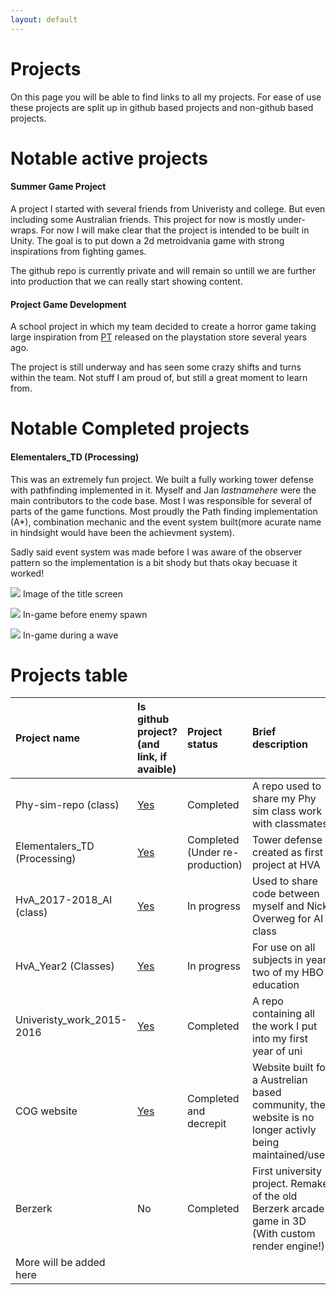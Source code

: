 ```yaml
---
layout: default
---
```


# [](#header-1)Projects

On this page you will be able to find links to all my projects. For ease of use these projects are split up in github based projects and non-github based projects.

# [](#header-1)Notable active projects
#### [](#header-4)Summer Game Project

A project I started with several friends from Univeristy and college. But even including some Australian friends.
This project for now is mostly under-wraps.
For now I will make clear that the project is intended to be built in Unity. The goal is to put down a 2d metroidvania game with strong inspirations from fighting games.

The github repo is currently private and will remain so untill we are further into production that we can really start showing content.

#### [](#header-4)Project Game Development
A school project in which my team decided to create a horror game taking large inspiration from [PT](https://en.wikipedia.org/wiki/P.T._(video_game)) released on the playstation store several years ago.

The project is still underway and has seen some crazy shifts and turns within the team. Not stuff I am proud of, but still a great moment to learn from.

# [](#header-1)Notable Completed projects
#### [](#header-4) Elementalers_TD (Processing)
This was an extremely fun project. We built a fully working tower defense with pathfinding implemented in it.
Myself and Jan *lastnamehere* were the main contributors to the code base. Most I was responsible for several of parts of the game functions.
Most proudly the Path finding implementation (A*), combination mechanic and the event system built(more acurate name in hindsight would have been the achievment system).

Sadly said event system was made before I was aware of the observer pattern so the implementation is a bit shody but thats okay becuase it worked!

![](https://i.imgur.com/eqx81A3.png)
Image of the title screen

![](https://i.imgur.com/IpxfExw.jpg)
In-game before enemy spawn

![](https://i.imgur.com/J9XPKC2.jpg)
In-game during a wave

# [](#header-1)Projects table
| Project name                 | Is github project?(and link, if avaible)                               | Project status                   | Brief description                                                                                      |
|:-----------------------------|:-----------------------------------------------------------------------|:---------------------------------|:-------------------------------------------------------------------------------------------------------|
| Phy-sim-repo (class)         | [Yes](https://tdsrock.github.io/Phy-sim-repo/)                         | Completed                        | A repo used to share my Phy sim class work with classmates                                             |
| Elementalers_TD (Processing) | [Yes](https://tdsrock.github.io/Elementalers_TD_Year1_SchoolProject/)  | Completed (Under re-production)  | Tower defense created as first project at HVA                                                          |
| HvA_2017-2018_AI (class)     | [Yes](https://tdsrock.github.io/HvA_2017-2018_AI/)                     | In progress                      | Used to share code between myself and Nick Overweg for AI class                                        |
| HvA_Year2 (Classes)          | [Yes](https://tdsrock.github.io/HvA_Year2/)                            | In progress                      | For use on all subjects in year two of my HBO education                                                |
| Univeristy_work_2015-2016    | [Yes](https://tdsrock.github.io/Univeristy_work_2015-2016/)            | Completed                        | A repo containing all the work I put into my first year of uni                                         |
| COG website                  | [Yes](https://tdsrock.github.io/COG_website/)                          | Completed and decrepit           | Website built for a Austrelian based community, the website is no longer activly being maintained/used |
| Berzerk                      | No                                                                     | Completed                        | First university project. Remake of the old Berzerk arcade game in 3D (With custom render engine!)     |
| More will be added here |
